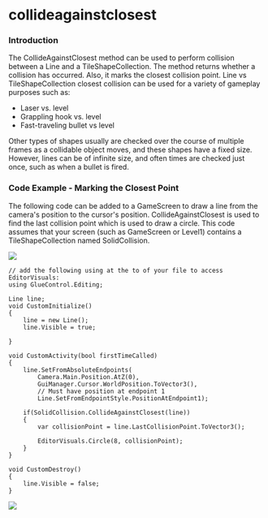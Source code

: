# collideagainstclosest

### Introduction

The CollideAgainstClosest method can be used to perform collision between a Line and a TileShapeCollection. The method returns whether a collision has occurred. Also, it marks the closest collision point. Line vs TileShapeCollection closest collision can be used for a variety of gameplay purposes such as:

* Laser vs. level
* Grappling hook vs. level
* Fast-traveling bullet vs level

Other types of shapes usually are checked over the course of multiple frames as a collidable object moves, and these shapes have a fixed size. However, lines can be of infinite size, and often times are checked just once, such as when a bullet is fired.

### Code Example - Marking the Closest Point

The following code can be added to a GameScreen to draw a line from the camera's position to the cursor's position. CollideAgainstClosest is used to find the last collision point which is used to draw a circle. This code assumes that your screen (such as GameScreen or Level1) contains a TileShapeCollection named SolidCollision.

![](../../../../media/2023-05-img\_646e09dec8499.png)

```
// add the following using at the to of your file to access EditorVisuals:
using GlueControl.Editing;

Line line;
void CustomInitialize()
{
    line = new Line();
    line.Visible = true;

}

void CustomActivity(bool firstTimeCalled)
{
    line.SetFromAbsoluteEndpoints(
        Camera.Main.Position.AtZ(0),
        GuiManager.Cursor.WorldPosition.ToVector3(), 
        // Must have position at endpoint 1
        Line.SetFromEndpointStyle.PositionAtEndpoint1);

    if(SolidCollision.CollideAgainstClosest(line))
    {
        var collisionPoint = line.LastCollisionPoint.ToVector3();

        EditorVisuals.Circle(8, collisionPoint);
    }
}

void CustomDestroy()
{
    line.Visible = false;
}
```

&#x20; [![](../../../../media/2023-05-24\_06-09-22.gif)](../../../../media/2023-05-24\_06-09-22.gif)
